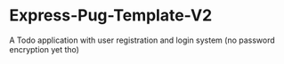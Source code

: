 # Express-Pug-Template-V2
A Todo application with user registration and login system (no password encryption yet tho)
